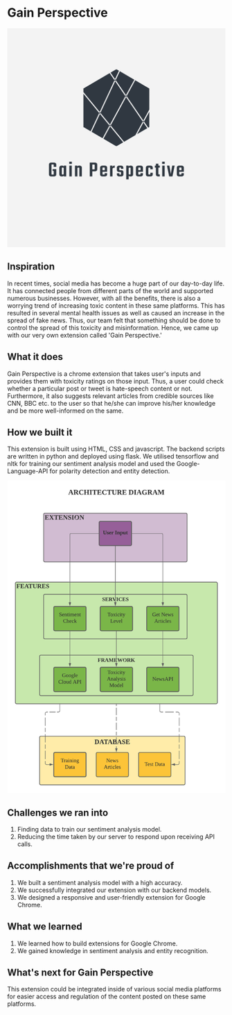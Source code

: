 # Gain Perspective

![](./docs/logo.png)

## Inspiration

In recent times, social media has become a huge part of our day-to-day life. It has connected people from different parts of the world and supported numerous businesses. However, with all the benefits, there is also a worrying trend of increasing toxic content in these same platforms. This has resulted in several mental health issues as well as caused an increase in the spread of fake news. Thus, our team felt that something should be done to control the spread of this toxicity and misinformation. Hence, we came up with our very own extension called 'Gain Perspective.'

## What it does

Gain Perspective is a chrome extension that takes user's inputs and provides them with toxicity ratings on those input. Thus, a user could check whether a particular post or tweet is hate-speech content or not. Furthermore, it also suggests relevant articles from credible sources like CNN, BBC etc. to the user so that he/she can improve his/her knowledge and be more well-informed on the same.

## How we built it

This extension is built using HTML, CSS and javascript. The backend scripts are written in python and deployed using flask. We utilised tensorflow and nltk for training our sentiment analysis model and used the Google-Language-API for polarity detection and entity detection.

![](./docs/ArchitectureDiagram.png)

## Challenges we ran into

1. Finding data to train our sentiment analysis model.
2. Reducing the time taken by our server to respond upon receiving API calls.

## Accomplishments that we're proud of

1. We built a sentiment analysis model with a high accuracy.
2. We successfully integrated our extension with our backend models.
3. We designed a responsive and user-friendly extension for Google Chrome.

## What we learned

1. We learned how to build extensions for Google Chrome.
2. We gained knowledge in sentiment analysis and entity recognition.

## What's next for Gain Perspective

This extension could be integrated inside of various social media platforms for easier access and regulation of the content posted on these same platforms.
